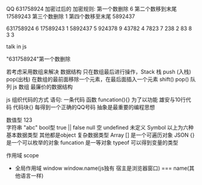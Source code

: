 QQ 631758924 加密过后的
加密规则:
第一个数删除      6
第二个数移到末尾  17589243
第三个数删除      1
第四个数移至末尾  5892437

631758924 6
17589243  1
5892437   5
924378    9
43782     4
7823      7
238       2
83        8
3         3


talk in js

"631758924"第一个数删除

若考虑采用数组来解决 数据结构
只在数组最后进行操作，Stack 栈 push (入栈) pop(出栈)
在数组的最前面移除一个元素，在最后面插入一个元素 shift() pop() 队列
js 数组 最廉价的数据结构

js 组织代码的方式
语句: 一条代码
函数 funcation(){} 为了以功能 雄安与10行代码
代码块{} 每得到一个正确的QQ号码
抽象是最重要的编程思想

数值型 123  
字符串 "abc"
bool型 true || false
null 空
undefined 未定义
Symbol
以上为六种基本数据类型
其他都是object 复杂数据类型
Array [] 是一个可遍历对象
JSON {} 是一个可以枚举的对象
funcation 是一等对象
typeof 可以得到变量的类型

作用域  scope
- 全局作用域 window
window.name(js独有 宿主是浏览器窗口) === name(其他语言一样)